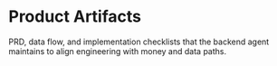# Product Artifacts

PRD, data flow, and implementation checklists that the backend agent maintains to align engineering with money and data paths.
